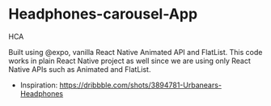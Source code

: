 # Headphones-carousel-App
HCA


Built using @expo, vanilla React Native Animated API and FlatList.
This code works in plain React Native project as well since we are using only React Native APIs such as Animated and FlatList.

- Inspiration: https://dribbble.com/shots/3894781-Urbanears-Headphones

